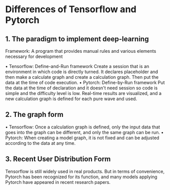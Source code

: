 ﻿# Differences of Tensorflow and Pytorch

## 1. The paradigm to implement deep-learning
Framework: A program that provides manual rules and various elements necessary for development

• Tensorflow: Define-and-Run framework
Create a session that is an environment in which code is directly turned.
It declares placeholder and then make a calculate graph and create a calculation graph. Then put the data at the time of code execution.
• Pytorch: Define-by-Run framework
Put the data at the time of declaration and it doesn't need session so code is simple and the difficulty level is low.
Real-time results are visualized, and a new calculation graph is defined for each pure wave and used.

## 2. The graph form
• Tensorflow: Once a calculation graph is defined, only the input data that goes into the graph can be different, and only the same graph can be run.
• Pytorch: When creating a model graph, it is not fixed and can be adjusted according to the data at any time.

## 3. Recent User Distribution Form
Tensorflow is still widely used in real products. But in terms of convenience, Pytorch has been recognized for its function, and many models applying Pytorch have appeared in recent research papers.
